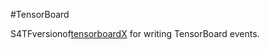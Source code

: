 #TensorBoard

S4TFversionof[tensorboardX](https://github.com/lanpa/tensorboardX) for writing TensorBoard events.

